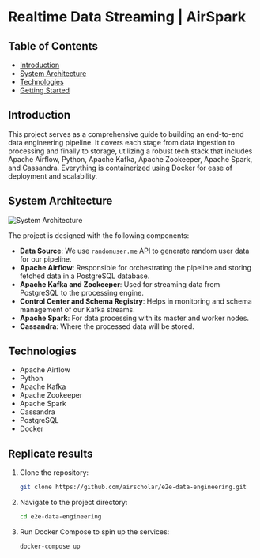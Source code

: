 # Realtime Data Streaming | AirSpark

## Table of Contents
- [Introduction](#introduction)
- [System Architecture](#system-architecture)
- [Technologies](#technologies)
- [Getting Started](#getting-started)
## Introduction

This project serves as a comprehensive guide to building an end-to-end data engineering pipeline. It covers each stage from data ingestion to processing and finally to storage, utilizing a robust tech stack that includes Apache Airflow, Python, Apache Kafka, Apache Zookeeper, Apache Spark, and Cassandra. Everything is containerized using Docker for ease of deployment and scalability.

## System Architecture

![System Architecture](https://github.com/airscholar/e2e-data-engineering/blob/main/Data%20engineering%20architecture.png)

The project is designed with the following components:

- **Data Source**: We use `randomuser.me` API to generate random user data for our pipeline.
- **Apache Airflow**: Responsible for orchestrating the pipeline and storing fetched data in a PostgreSQL database.
- **Apache Kafka and Zookeeper**: Used for streaming data from PostgreSQL to the processing engine.
- **Control Center and Schema Registry**: Helps in monitoring and schema management of our Kafka streams.
- **Apache Spark**: For data processing with its master and worker nodes.
- **Cassandra**: Where the processed data will be stored.

## Technologies

- Apache Airflow
- Python
- Apache Kafka
- Apache Zookeeper
- Apache Spark
- Cassandra
- PostgreSQL
- Docker

## Replicate results

1. Clone the repository:
    ```bash
    git clone https://github.com/airscholar/e2e-data-engineering.git
    ```

2. Navigate to the project directory:
    ```bash
    cd e2e-data-engineering
    ```

3. Run Docker Compose to spin up the services:
    ```bash
    docker-compose up
    ```
